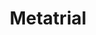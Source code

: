 ---
hackday: 13-london
title: Metatrial
summary: "Quickly and easily compare primary evidence -- it's like an automatic (and simplified) meta-analysis!"
team:
  - Ali Abdaal
  - Sam Kleeman
  - David Owen
  - Rebecca Smittenaar
  - Andrew Soltan
  - Piotr Tham
  - Rachel Tham
  - Jonathan Ramirez
links:
   code: 
    - "https://github.com/thampiotr/nhshackday2016"
---